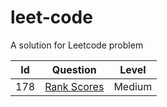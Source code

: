 # leet-code
 A solution for Leetcode problem

|Id|Question|Level|
|--|--|--|
|178|[Rank Scores](Data-base/Rank_Scores.md)|Medium|

